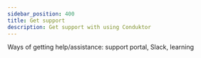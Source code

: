 ```yaml
---
sidebar_position: 400
title: Get support
description: Get support with using Conduktor
---
```


Ways of getting help/assistance: support portal, Slack, learning